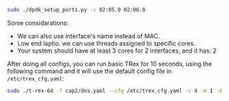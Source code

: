 ```bash
sudo ./dpdk_setup_ports.py -c 02:05.0 02:06.0
```
Some considarations:
 - We can also use interface's name instead of MAC.
 - Low end laptio. we can use threads assigned to specific cores.
 - Your system should have at least 3 cores for 2 interfaces, and it has: 2

After doing all configs, you can run basic TRex for 10 seconds, using the following command and it will use the default config file in `/etc/trex_cfg.yaml`:
```bash
sudo ./t-rex-64 -f cap2/dns.yaml --cfg /etc/trex_cfg.yaml -c 4 -m 1 -d 10
```
